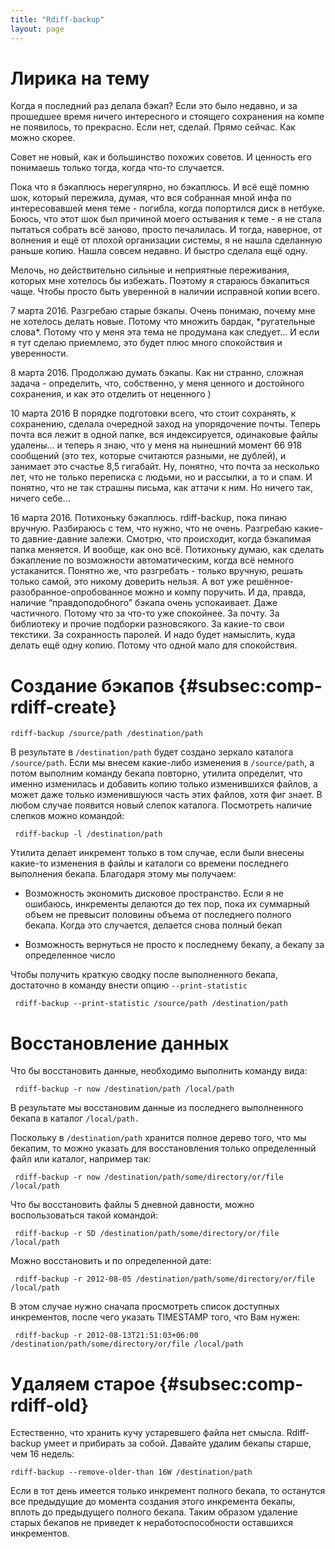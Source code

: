 ```yaml
---
title: "Rdiff-backup"
layout: page
---
```


Лирика на тему
===================================

Когда я последний раз делала бэкап? Если это было недавно, и за прошедшее время ничего интересного и стоящего сохранения на компе не появилось, то прекрасно. Если нет, сделай. Прямо сейчас. Как можно скорее.

Совет не новый, как и большинство похожих советов. И ценность его понимаешь только тогда, когда что-то случается.

Пока что я бэкаплюсь нерегулярно, но бэкаплюсь. И всё ещё помню шок, который пережила, думая, что вся собранная мной инфа по интересовавшей меня теме - погибла, когда попортился диск в нетбуке. Боюсь, что этот шок был причиной моего остывания к теме - я не стала пытаться собрать всё заново, просто печалилась. И тогда, наверное, от волнения и ещё от плохой организации системы, я не нашла сделанную раньше копию. Нашла совсем недавно. И быстро сделала ещё одну.

Мелочь, но действительно сильные и неприятные переживания, которых мне хотелось бы избежать. Поэтому я стараюсь бэкапиться чаще. Чтобы просто быть уверенной в наличии исправной копии всего.

7 марта 2016. Разгребаю старые бэкапы. Очень понимаю, почему мне не хотелось делать новые. Потому что множить бардак, \*ругательные слова\*. Потому что у меня эта тема не продумана как следует... И если я тут сделаю приемлемо, это будет плюс много спокойствия и уверенности.

8 марта 2016. Продолжаю думать бэкапы. Как ни странно, сложная задача - определить, что, собственно, у меня ценного и достойного сохранения, и как это отделить от неценного )

10 марта 2016 В порядке подготовки всего, что стоит сохранять, к сохранению, сделала очередной заход на упорядочение почты. Теперь почта вся лежит в одной папке, вся индексируется, одинаковые файлы удалены... и теперь я знаю, что у меня на нынешний момент 66 918 сообщений (это тех, которые считаются разными, не дублей), и занимает это счастье 8,5 гигабайт. Ну, понятно, что почта за несколько лет, что не только переписка с людьми, но и рассылки, а то и спам. И понятно, что не так страшны письма, как аттачи к ним. Но ничего так, ничего себе...

16 марта 2016. Потихоньку бэкаплюсь. rdiff-backup, пока пинаю вручную. Разбираюсь с тем, что нужно, что не очень. Разгребаю какие-то давние-давние залежи. Смотрю, что происходит, когда бэкапимая папка меняется. И вообще, как оно всё. Потихоньку думаю, как сделать бэкапление по возможности автоматическим, когда всё немного устаканится. Понятно же, что разгребать - только вручную, решать только самой, это никому доверить нельзя. А вот уже решённое-разобранное-опробованное можно и компу поручить. И да, правда, наличие “правдоподобного” бэкапа очень успокаивает. Даже частичного. Потому что за что-то уже спокойнее. За почту. За библиотеку и прочие подборки разновсякого. За какие-то свои текстики. За сохранность паролей. И надо будет намыслить, куда делать ещё одну копию. Потому что одной мало для спокойствия.

# Создание бэкапов {#subsec:comp-rdiff-create}


    rdiff-backup /source/path /destination/path

В результате в `/destination/path` будет создано зеркало каталога `/source/path`. Если мы внесем какие-либо изменения в `/source/path`, а потом выполним команду бекапа повторно, утилита определит, что именно изменилась и добавить копию только изменившихся файлов, а может даже только изменившуюся часть этих файлов, хотя фиг знает. В любом случае появится новый слепок каталога. Посмотреть наличие слепков можно командой:

     rdiff-backup -l /destination/path

Утилита делает инкремент только в том случае, если были внесены какие-то изменения в файлы и каталоги со времени последнего выполнения бекапа. Благодаря этому мы получаем:

- Возможность экономить дисковое пространство. Если я не ошибаюсь, инкременты делаются до тех пор, пока их суммарный объем не превысит половины объема от последнего полного бекапа. Когда это случается, делается снова полный бекап

- Возможность вернуться не просто к последнему бекапу, а бекапу за определенное число

Чтобы получить краткую сводку после выполненного бекапа, достаточно в команду внести опцию `--print-statistic`

     rdiff-backup --print-statistic /source/path /destination/path

# Восстановление данных

Что бы восстановить данные, необходимо выполнить команду вида:

     rdiff-backup -r now /destination/path /local/path

В результате мы восстановим данные из последнего выполненного бекапа в каталог `/local/path.`

Поскольку в `/destination/path` хранится полное дерево того, что мы бекапим, то можно указать для восстановления только определенный файл или каталог, например так:

     rdiff-backup -r now /destination/path/some/directory/or/file /local/path

Что бы восстановить файлы 5 дневной давности, можно воспользоваться такой командой:

     rdiff-backup -r 5D /destination/path/some/directory/or/file /local/path

Можно восстановить и по определенной дате:

     rdiff-backup -r 2012-08-05 /destination/path/some/directory/or/file /local/path

В этом случае нужно сначала просмотреть список доступных инкрементов, после чего указать TIMESTAMP того, что Вам нужен:

     rdiff-backup -r 2012-08-13T21:51:03+06:00 /destination/path/some/directory/or/file /local/path

# Удаляем старое {#subsec:comp-rdiff-old}

Естественно, что хранить кучу устаревшего файла нет смысла. Rdiff-backup умеет и прибирать за собой. Давайте удалим бекапы старше, чем 16 недель:

    rdiff-backup --remove-older-than 16W /destination/path

Если в тот день имеется только инкремент полного бекапа, то останутся все предыдущие до момента создания этого инкремента бекапы, вплоть до предыдущего полного бекапа. Таким образом удаление старых бекапов не приведет к неработоспособности оставшихся инкрементов.
